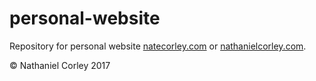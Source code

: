 # personal-website
Repository for personal website [natecorley.com](http://www.natecorley.com) or [nathanielcorley.com](http://www.nathanielcorley.com).

© Nathaniel Corley 2017
